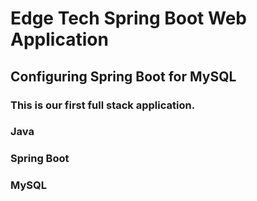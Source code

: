 # Edge Tech Spring Boot Web Application
## Configuring Spring Boot for MySQL
### This is our first full stack application.
###  Java
### Spring Boot
###  MySQL
